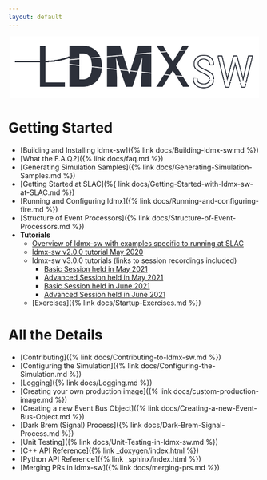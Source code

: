 ```yaml
---
layout: default
---
```


<p align="center">
    <img src="/img/ldmx_logo_dark.png" width="500">
</p>

# Getting Started
- [Building and Installing ldmx-sw]({% link docs/Building-ldmx-sw.md %})
- [What the F.A.Q.?]({% link docs/faq.md %})
- [Generating Simulation Samples]({% link docs/Generating-Simulation-Samples.md %})
- [Getting Started at SLAC](%{ link docs/Getting-Started-with-ldmx-sw-at-SLAC.md %})
- [Running and Configuring ldmx]({% link docs/Running-and-configuring-fire.md %})
- [Structure of Event Processors]({% link docs/Structure-of-Event-Processors.md %})
- __Tutorials__
  - [Overview of ldmx-sw with examples specific to running at SLAC](https://tinyurl.com/y9lzvzwv)
  - [ldmx-sw v2.0.0 tutorial May 2020](https://indico.fnal.gov/event/24343/)
  - ldmx-sw v3.0.0 tutorials (links to session recordings included)
    - [Basic Session held in May 2021](https://indico.fnal.gov/event/49207/)
    - [Advanced Session held in May 2021](https://indico.fnal.gov/event/49208/)
    - [Basic Session held in June 2021](https://indico.fnal.gov/event/49212/)
    - [Advanced Session held in June 2021](ihttps://indico.fnal.gov/event/49213/)
  - [Exercises]({% link docs/Startup-Exercises.md %})

# All the Details
- [Contributing]({% link docs/Contributing-to-ldmx-sw.md %})
- [Configuring the Simulation]({% link docs/Configuring-the-Simulation.md %})
- [Logging]({% link docs/Logging.md %})
- [Creating your own production image]({% link docs/custom-production-image.md %})
- [Creating a new Event Bus Object]({% link docs/Creating-a-new-Event-Bus-Object.md %})
- [Dark Brem (Signal) Process]({% link docs/Dark-Brem-Signal-Process.md %})
- [Unit Testing]({% link docs/Unit-Testing-in-ldmx-sw.md %})
- [C++ API Reference]({% link _doxygen/index.html %})
- [Python API Reference]({% link _sphinx/index.html %})
- [Merging PRs in ldmx-sw]({% link docs/merging-prs.md %})
